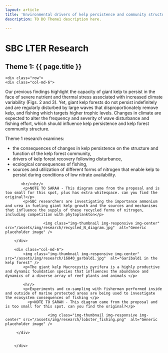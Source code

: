 ```yaml
---
layout: article
title: 'Environmental drivers of kelp persistence and community structure'
description: TO DO Theme1 description here.

---
```


<h1>SBC LTER Research</h1>


<h2>Theme 1: {{ page.title }} </h2>


<div id="main-container">

<!-- how to set cols: pages can vary the col widths; for full-width total should = 12. 
	     col-md scales up (med to large desktops), and automatically stacks on phones and tablets (within the row). -->

    <div class="row">
	<div class="col-md-6">
<p>Our previous findings highlight the capacity of giant kelp to persist in the face of severe 
nutrient and thermal stress associated with increased climate variability (Figs. 2 and 3). Yet, 
giant kelp forests do not persist indefinitely and are regularly disturbed by large waves that 
disproportionately remove kelp, and fishing which targets higher trophic levels. Changes in climate 
are expected to alter the frequency and severity of wave disturbance and fishing effort, which 
should influence kelp persistence and kelp forest community structure. 
 </p>
   
   <p class="lead">Theme 1 research examines:</p>
        <ul>
            <li>the consequences of changes in kelp persistence on the structure and function of the kelp 
forest community, </li>
            <li>drivers of kelp forest recovery following disturbance,</li>
            <li>ecological consequences of fishing, </li>
            <li>sources and utilization of different forms of nitrogen that 
            enable kelp to persist during conditions of low nitrate availability.</li>
           </ul> 
           
           <hr/><hr/>
            <p>NOTE TO SARAH - This diagram came from the proposal and is too small for this spot, plus has extra whitespace. can you find the original?</p>
            <p>SBC researchers are investigating the importance ammonium and urea in fueling giant kelp growth and the sources and mechanisms that influence the supply of these recycled forms of nitrogen, including competition with phytoplankton</p>

                     <img class="img-thumbnail img-responsive img-center" src="/assets/img/research/recycled_N_diagram.jpg"  alt="Generic placeholder image" />

        </div>  
        
        <div class="col-md-6">
            <img class="img-thumbnail img-responsive img-center" src="/assets/img/research/16840_garbaldi.jpg"  alt="Garibaldi in the kelp forest" />
            <p>The giant kelp Macrocystis pyrifera is a highly productive and dynamic foundation species that influences the abundance and dynamics of a diverse array of reef plants and animals </p>

            <hr/>
            <p>Experiments and co-sampling with fisherman performed inside and outside of marine protected areas are being used to investigate the ecosystem consequences of fishing </p>
              <p>NOTE TO SARAH - This diagram came from the proposal and is too small for this spot. can you find the original?</p>

                       <img class="img-thumbnail img-responsive img-center" src="/assets/img/research/lobster_fishing.png"  alt="Generic placeholder image" />
            
         </div>  
         
           
        </div>